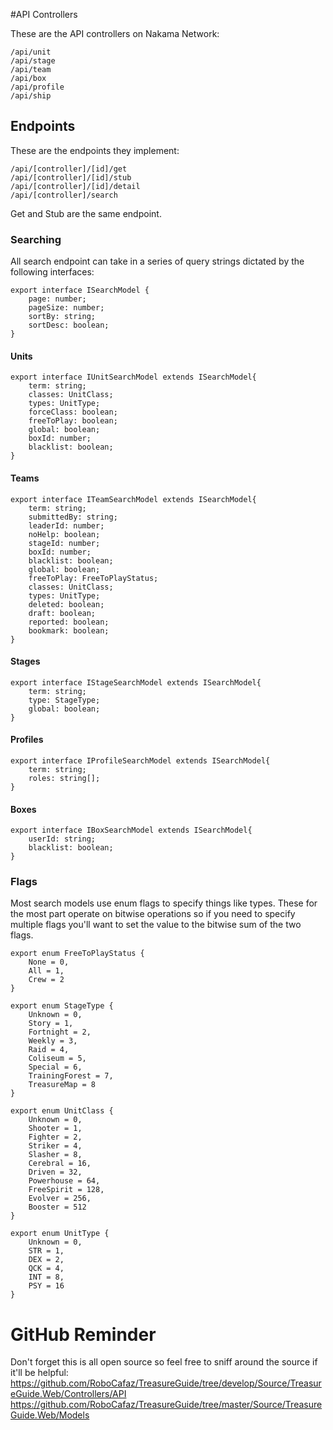 #API Controllers

These are the API controllers on Nakama Network:

```
/api/unit
/api/stage
/api/team
/api/box
/api/profile
/api/ship
```

## Endpoints

These are the endpoints they implement:

```
/api/[controller]/[id]/get
/api/[controller]/[id]/stub
/api/[controller]/[id]/detail
/api/[controller]/search
```

Get and Stub are the same endpoint.

### Searching 

All search endpoint can take in a series of query strings dictated by the following interfaces:

```
export interface ISearchModel {
    page: number;
    pageSize: number;
    sortBy: string;
    sortDesc: boolean;    
}
```

#### Units

```
export interface IUnitSearchModel extends ISearchModel{
    term: string;
    classes: UnitClass;
    types: UnitType;
    forceClass: boolean;
    freeToPlay: boolean;
    global: boolean;
    boxId: number;
    blacklist: boolean;
}
```

#### Teams

```
export interface ITeamSearchModel extends ISearchModel{
    term: string;
    submittedBy: string;
    leaderId: number;
    noHelp: boolean;
    stageId: number;
    boxId: number;
    blacklist: boolean;
    global: boolean;
    freeToPlay: FreeToPlayStatus;
    classes: UnitClass;
    types: UnitType;
    deleted: boolean;
    draft: boolean;
    reported: boolean;
    bookmark: boolean;  
}
```

#### Stages

```
export interface IStageSearchModel extends ISearchModel{
    term: string;
    type: StageType;
    global: boolean;
}
```

#### Profiles

```
export interface IProfileSearchModel extends ISearchModel{
    term: string;
    roles: string[];  
}
```

#### Boxes

```
export interface IBoxSearchModel extends ISearchModel{
    userId: string;
    blacklist: boolean;
}
```

### Flags

Most search models use enum flags to specify things like types. These for the most part operate on bitwise operations so if you need to specify multiple flags you'll want to set the value to the bitwise sum of the two flags.

```
export enum FreeToPlayStatus { 
    None = 0,
    All = 1,
    Crew = 2
}
```

```
export enum StageType { 
    Unknown = 0,
    Story = 1,
    Fortnight = 2,
    Weekly = 3,
    Raid = 4,
    Coliseum = 5,
    Special = 6,
    TrainingForest = 7,
    TreasureMap = 8
}
```

```
export enum UnitClass { 
    Unknown = 0,
    Shooter = 1,
    Fighter = 2,
    Striker = 4,
    Slasher = 8,
    Cerebral = 16,
    Driven = 32,
    Powerhouse = 64,
    FreeSpirit = 128,
    Evolver = 256,
    Booster = 512
}
```

```
export enum UnitType { 
    Unknown = 0,
    STR = 1,
    DEX = 2,
    QCK = 4,
    INT = 8,
    PSY = 16
}
```

# GitHub Reminder

Don't forget this is all open source so feel free to sniff around the source if it'll be helpful:
https://github.com/RoboCafaz/TreasureGuide/tree/develop/Source/TreasureGuide.Web/Controllers/API
https://github.com/RoboCafaz/TreasureGuide/tree/master/Source/TreasureGuide.Web/Models